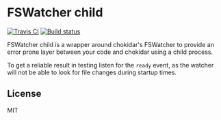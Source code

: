 # FSWatcher child

[![Travis CI](https://travis-ci.org/DeMoorJasper/fswatcher-child.svg?branch=master)](https://travis-ci.org/DeMoorJasper/fswatcher-child)
[![Build status](https://ci.appveyor.com/api/projects/status/bjuyeipiewvyqc11/branch/master?svg=true)](https://ci.appveyor.com/project/DeMoorJasper/fswatcher-child/branch/master)

FSWatcher child is a wrapper around chokidar's FSWatcher to provide an error prone layer between your code and chokidar using a child process.

To get a reliable result in testing listen for the `ready` event, as the watcher will not be able to look for file changes during startup times.

## License

MIT
